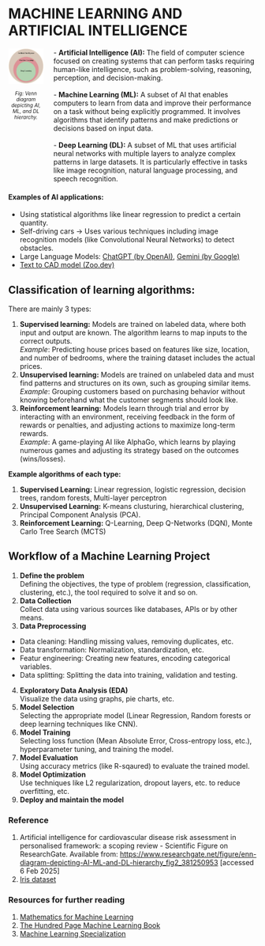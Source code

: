 # MACHINE LEARNING AND ARTIFICIAL INTELLIGENCE

<div style="display: flex; align-items: flex-start; gap: 20px;">

  <div style="text-align: center;">
    <img src="./diagrams/enn-diagram-depicting-AI-ML-and-DL-hierarchy.png" alt="AI Venn Diagram" width="300">
    <p style="font-size: 10px;"><em>Fig: Venn diagram depicting AI, ML, and DL hierarchy.</em></p>
  </div>

  <div>
    - <strong>Artificial Intelligence (AI):</strong> The field of computer science focused on creating systems that can perform tasks requiring human-like intelligence, such as problem-solving, reasoning, perception, and decision-making.
    <br><br>
    - <strong>Machine Learning (ML):</strong> A subset of AI that enables computers to learn from data and improve their performance on a task without being explicitly programmed. It involves algorithms that identify patterns and make predictions or decisions based on input data.
    <br><br>
    - <strong>Deep Learning (DL):</strong> A subset of ML that uses artificial neural networks with multiple layers to analyze complex patterns in large datasets. It is particularly effective in tasks like image recognition, natural language processing, and speech recognition.
  </div>

</div>

#### Examples of AI applications:
- Using statistical algorithms like linear regression to predict a certain quantity.
- Self-driving cars -> Uses various techniques including image recognition models (like Convolutional Neural Networks) to detect obstacles.
- Large Language Models: <a href="https://chatgpt.com">ChatGPT (by OpenAI)</a>, <a href="https://gemini.google.com">Gemini (by Google)</a>
- <a href="https://zoo.dev/text-to-cad">Text to CAD model (Zoo.dev)</a>

## Classification of learning algorithms:
There are mainly 3 types: <br>
1. **Supervised learning:** Models are trained on labeled data, where both input and output are known. The algorithm learns to map inputs to the correct outputs. <br>
*Example*: Predicting house prices based on features like size, location, and number of bedrooms, where the training dataset includes the actual prices.
2. **Unsupervised learning:** Models are trained on unlabeled data and must find patterns and structures on its own, such as grouping similar items. <br>
*Example*: Grouping customers based on purchasing behavior without knowing beforehand what the customer segments should look like.
3. **Reinforcement learning:** Models learn through trial and error by interacting with an environment, receiving feedback in the form of rewards or penalties, and adjusting actions to maximize long-term rewards. <br>
*Example*: A game-playing AI like AlphaGo, which learns by playing numerous games and adjusting its strategy based on the outcomes (wins/losses).

**Example algorithms of each type:** <br>
1. **Supervised Learning:** Linear regression, logistic regression, decision trees, random forests, Multi-layer perceptron
2. **Unsupervised Learning:** K-means clusturing, hierarchical clustering, Principal Component Analysis (PCA).
3. **Reinforcement Learning:** Q-Learning, Deep Q-Networks (DQN), Monte Carlo Tree Search (MCTS)

## Workflow of a Machine Learning Project
1. **Define the problem** <br>
Defining the objectives, the type of problem (regression, classification, clustering, etc.), the tool required to solve it and so on.
2. **Data Collection** <br>
Collect data using various sources like databases, APIs or by other means.
3. **Data Preprocessing** <br>
- Data cleaning: Handling missing values, removing duplicates, etc.
- Data transformation: Normalization, standardization, etc.
- Featur engineering: Creating new features, encoding categorical variables.
- Data splitting: Splitting the data into training, validation and testing.
4. **Exploratory Data Analysis (EDA)** <br>
Visualize the data using graphs, pie charts, etc.
5. **Model Selection** <br>
Selecting the appropriate model (Linear Regression, Random forests or deep learning techniques like CNN).
6. **Model Training** <br>
Selecting loss function (Mean Absolute Error, Cross-entropy loss, etc.), hyperparameter tuning, and training the model.
7. **Model Evaluation** <br>
Using accuracy metrics (like R-sqaured) to evaluate the trained model.
8. **Model Optimization** <br>
Use techniques like L2 regularization, dropout layers, etc. to reduce overfitting, etc.
9. **Deploy and maintain the model** <br>

### Reference
1. Artificial intelligence for cardiovascular disease risk assessment in personalised framework: a scoping review - Scientific Figure on ResearchGate. Available from: https://www.researchgate.net/figure/enn-diagram-depicting-AI-ML-and-DL-hierarchy_fig2_381250953 [accessed 6 Feb 2025]
2. <a href="https://www.kaggle.com/datasets/himanshunakrani/iris-dataset">Iris dataset</a>

### Resources for further reading
1. <a href="https://mml-book.github.io/book/mml-book.pdf">Mathematics for Machine Learning</a>
2. <a href="https://themlbook.com/">The Hundred Page Machine Learning Book</a>
3. <a href="https://www.coursera.org/specializations/machine-learning-introduction">Machine Learning Specialization</a>
